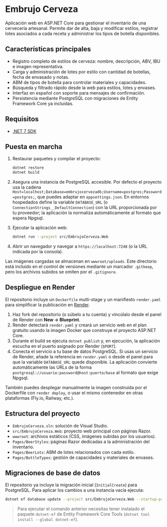 # Embrujo Cerveza

Aplicación web en ASP.NET Core para gestionar el inventario de una cervecería artesanal. Permite dar de alta, baja y modificar estilos, registrar lotes asociados a cada receta y administrar los tipos de botella disponibles.

## Características principales

- Registro completo de estilos de cerveza: nombre, descripción, ABV, IBU e imagen representativa.
- Carga y administración de lotes por estilo con cantidad de botellas, fecha de envasado y notas.
- ABM de tipos de botella para controlar materiales y capacidades.
- Búsqueda y filtrado rápido desde la web para estilos, lotes y envases.
- Interfaz en español con soporte para mensajes de confirmación.
- Persistencia mediante PostgreSQL con migraciones de Entity Framework Core ya incluidas.

## Requisitos

- [.NET 7 SDK](https://dotnet.microsoft.com/en-us/download/dotnet/7.0)

## Puesta en marcha

1. Restaurar paquetes y compilar el proyecto:
   ```bash
   dotnet restore
   dotnet build
   ```
2. Asegura una instancia de PostgreSQL accesible. Por defecto el proyecto usa la cadena `Host=localhost;Database=embrujocervezadb;Username=postgres;Password=postgres;`, que puedes adaptar en `appsettings.json`. En entornos hospedados define la variable `DATABASE_URL` (o `ConnectionStrings__DefaultConnection`) con la URL proporcionada por tu proveedor; la aplicación la normaliza automáticamente al formato que espera Npgsql.

3. Ejecutar la aplicación web:
   ```bash
   dotnet run --project src/EmbrujoCerveza.Web
   ```
4. Abrir un navegador y navegar a `https://localhost:7248` (o la URL indicada por la consola).

Las imágenes cargadas se almacenan en `wwwroot/uploads`. Este directorio está incluido en el control de versiones mediante un marcador `.gitkeep`, pero los archivos subidos se omiten por el `.gitignore`.

## Despliegue en Render

El repositorio incluye un `Dockerfile` multi-stage y un manifiesto `render.yaml` para simplificar la publicación en [Render](https://render.com).

1. Haz fork del repositorio (o súbelo a tu cuenta) y vincúlalo desde el panel de Render con **New → Blueprint**.
2. Render detectará `render.yaml` y creará un servicio web en el plan gratuito usando la imagen Docker que construye el proyecto ASP.NET Core.
3. Durante el build se ejecuta `dotnet publish` y, en ejecución, la aplicación escucha en el puerto asignado por Render (`$PORT`).
4. Conecta el servicio a tu base de datos PostgreSQL. Si usas un servicio de Render, añade la referencia en `render.yaml` o desde el panel para que la variable `DATABASE_URL` quede disponible. La aplicación convierte automáticamente las URLs de la forma `postgresql://usuario:password@host:puerto/base` al formato que exige Npgsql.

También puedes desplegar manualmente la imagen construida por el Dockerfile con `render deploy`, o usar el mismo contenedor en otras plataformas (Fly.io, Railway, etc.).

## Estructura del proyecto

- `EmbrujoCerveza.sln`: solución de Visual Studio.
- `src/EmbrujoCerveza.Web`: proyecto web principal con páginas Razor.
- `wwwroot`: archivos estáticos (CSS, imágenes subidas por los usuarios).
- `Pages/BeerStyles`: páginas Razor dedicadas a la administración del inventario.
- `Pages/BeerLots`: ABM de lotes relacionados con cada estilo.
- `Pages/BottleTypes`: gestión de capacidades y materiales de envases.

## Migraciones de base de datos

El repositorio ya incluye la migración inicial (`InitialCreate`) para PostgreSQL. Para aplicar los cambios a una instancia vacía ejecuta:

```bash
dotnet ef database update --project src/EmbrujoCerveza.Web --startup-project src/EmbrujoCerveza.Web
```

> Para ejecutar el comando anterior necesitas tener instalado el paquete `dotnet-ef` de Entity Framework Core Tools (`dotnet tool install --global dotnet-ef`).
